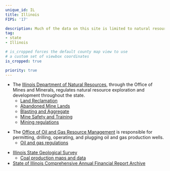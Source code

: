 ```yaml
---
unique_id: IL
title: Illinois
FIPS: '17'

description: Much of the data on this site is limited to natural resource extraction on federal land, which represents 1.1% of all land in Illinois.
tag:
- state
- Illinois

# is_cropped forces the default county map view to use
# a custom set of viewbox coordinates
is_cropped: true

priority: true
---
```

* The [Illinois Department of Natural Resources](http://www.dnr.illinois.gov/Pages/default.aspx), through the Office of Mines and Minerals, regulates natural resource exploration and development throughout the state.
  + [Land Reclamation](http://www.dnr.illinois.gov/mines/LRD/Pages/default.aspx)
  + [Abandoned Mine Lands](http://www.dnr.illinois.gov/mines/AML/Pages/default.aspx)
  + [Blasting and Aggregate](http://www.dnr.illinois.gov/mines/EAD/Pages/default.aspx)
  + [Mine Safety and Training](http://www.dnr.illinois.gov/mines/MinesafetyTraining/Pages/default.aspx)
  + [Mining regulations](http://www.dnr.illinois.gov/mines/Pages/RegulationsandPublications.aspx)
- The [Office of Oil and Gas Resource Management](http://www.dnr.illinois.gov/OilandGas/Pages/default.aspx) is responsible for permitting, drilling, operating, and plugging oil and gas production wells.
  - [Oil and gas regulations](http://www.dnr.illinois.gov/OilandGas/Pages/ProgramsandRegulations.aspx)
* [Illinois State Geological Survey](http://isgs.illinois.edu/)
  - [Coal production maps and data](http://isgs.illinois.edu/research/coal/maps)
* [State of Illinois Comprehensive Annual Financial Report Archive](http://www.ioc.state.il.us/index.cfm/resources/reports/cafr/)
